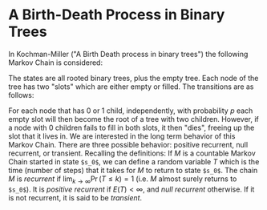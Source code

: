 A Birth-Death Process in Binary Trees
=====================================

In Kochman-Miller ("A Birth Death process in binary trees") the
following Markov Chain is considered:

The states are all rooted binary trees, plus the empty tree.
Each node of the tree has two "slots" which are either empty
or filled.  The transitions are as follows:

For each node that has 0 or 1 child, independently, with probability
$p$ each empty slot will then become the root of a tree with two
children.  However, if a node with 0 children fails to fill in both
slots, it then "dies", freeing up the slot that it lives in.  We are
interested in the long term behavior of this Markov Chain.  There are
three possible behavior: positive recurrent, null recurrent, or
transient.  Recalling the definitions: If $M$ is a countable Markov
Chain started in state `$s_0$`, we can define a random variable $T$
which is the time (number of steps) that it takes for $M$ to return to
state `$s_0$`. The chain $M$ is *recurrent* if $\lim_{k \rightarrow
\infty}\Pr(T \le k) = 1$ (i.e. $M$ almost surely returns to
`$s_0$`). It is *positive recurrent* if $E(T) < \infty$, and *null
recurrent* otherwise. If it is not recurrent, it is said to be
*transient*.
